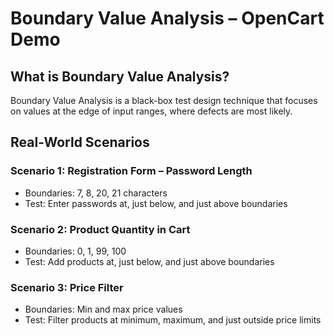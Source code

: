 # Boundary Value Analysis – OpenCart Demo

## What is Boundary Value Analysis?
Boundary Value Analysis is a black-box test design technique that focuses on values at the edge of input ranges, where defects are most likely.

## Real-World Scenarios
### Scenario 1: Registration Form – Password Length
- Boundaries: 7, 8, 20, 21 characters
- Test: Enter passwords at, just below, and just above boundaries

### Scenario 2: Product Quantity in Cart
- Boundaries: 0, 1, 99, 100
- Test: Add products at, just below, and just above boundaries

### Scenario 3: Price Filter
- Boundaries: Min and max price values
- Test: Filter products at minimum, maximum, and just outside price limits
